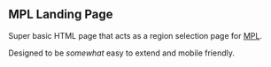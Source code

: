 ## MPL Landing Page

Super basic HTML page that acts as a region selection page for [MPL](mpl.mobilelegends.com).

Designed to be _somewhat_ easy to extend and mobile friendly.

